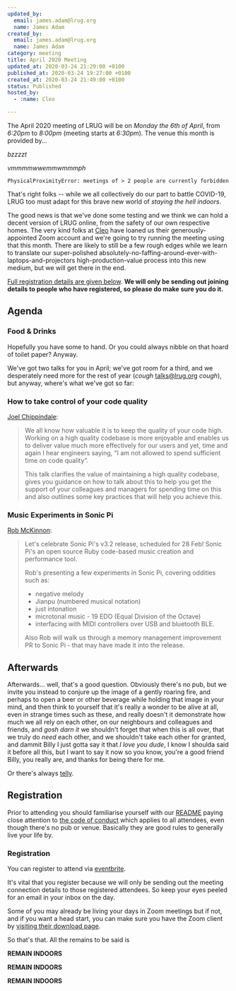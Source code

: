 ```yaml
---
updated_by:
  email: james.adam@lrug.org
  name: James Adam
created_by:
  email: james.adam@lrug.org
  name: James Adam
category: meeting
title: April 2020 Meeting
updated_at: 2020-03-24 21:29:00 +0100
published_at: 2020-03-24 19:27:00 +0100
created_at: 2020-03-24 21:49:00 +0100
status: Published
hosted_by:
  - :name: Cleo

---
```


The April 2020 meeting of LRUG will be on *Monday the 6th of April*,
from _6:20pm_ to _8:00pm_ (meeting starts at _6:30pm_).  The venue this
month is provided by...

_bzzzzt_

_vmmmmwwemmwmmmph_

```
PhysicalProximityError: meetings of > 2 people are currently forbidden
```

That's right folks -- while we all collectively do our part to battle COVID-19, LRUG too must adapt for this brave new world of _staying the hell indoors_.

The good news is that we've done some testing and we think we can hold a decent version of LRUG online, from the safety of our own respective homes. The very kind folks at [Cleo](https://meetcleo.com) have loaned us their generously-appointed Zoom account and we're going to try running the meeting using that this month. There are likely to still be a few rough edges while we learn to translate our super-polished absolutely-no-faffing-around-ever-with-laptops-and-projectors high-production-value process into this new medium, but we will get there in the end.

[Full registration details are given below](#apr20registration). **We will only be sending out joining details to people who have registered, so please do make sure you do it.**

Agenda
------

### Food & Drinks

Hopefully you have some to hand. Or you could always nibble on that hoard of toilet paper? Anyway.

We've got two talks for you in April; we've got room for a third, and we desperately need more for the rest of year (_cough_ [talks@lrug.org](mailto:talks@lrug.org) _cough_), but anyway, where's what we've got so far:

### How to take control of your code quality

[Joel Chippindale](https://twitter.com/joelchippindale):

> We all know how valuable it is to keep the quality of your code high. Working on a high quality codebase is more enjoyable and enables us to deliver value much more effectively for our users and yet, time and again I hear engineers saying, “I am not allowed to spend sufficient time on code quality”.
>
> This talk clarifies the value of maintaining a high quality codebase, gives you guidance on how to talk about this to help you get the support of your colleagues and managers for spending time on this and also outlines some key practices that will help you achieve this.

### Music Experiments in Sonic Pi

[Rob McKinnon](https://github.com/robmckinnon):

> Let's celebrate Sonic Pi's v3.2 release, scheduled for 28 Feb!
> Sonic Pi's an open source Ruby code-based music creation and performance tool.
> 
> Rob's presenting a few experiments in Sonic Pi, covering oddities such as:
>
> * negative melody
> * Jianpu (numbered musical notation)
> * just intonation
> * microtonal music - 19 EDO (Equal Division of the Octave)
> * interfacing with MIDI controllers over USB and bluetooth BLE.
> 
> Also Rob will walk us through a memory management improvement PR to Sonic Pi - that may have made it into the release.

Afterwards
----------

Afterwards... well, that's a good question. Obviously there's no pub, but we invite you instead to conjure up the image of a gently roaring fire, and perhaps to open a beer or other beverage while holding that image in your mind, and then think to yourself that it's really a wonder to be alive at all, even in strange times such as these, and really doesn't it demonstrate how much we all rely on each other, on our neighbours and colleagues and friends, and _gosh darn it_ we shouldn't forget that when this is all over, that we truly do _need_ each other, and we shouldn't take each other for granted, and dammit Billy I just gotta say it that _I love you dude_, I know I shoulda said it before all this, but I want to say it now so you know, you're a good friend Billy, you really are, and thanks for being there for me.

Or there's always [telly](https://www.youtube.com/watch?v=wnd1jKcfBRE).


Registration <a name="apr20registration">&nbsp;</a>
-----------------------------------------------------------

Prior to attending you should familiarise yourself with our [README](http://readme.lrug.org/) paying close attention to [the code of conduct](http://readme.lrug.org/#code-of-conduct) which applies to all attendees, even though there's no pub or venue. Basically they are good rules to generally live your life by.


### Registration

You can register to attend via [eventbrite][apr2020-eventbrite].

It's vital that you register because we will only be sending out the meeting connection details to those registered attendees. So keep your eyes peeled for an email in your inbox on the day.

Some of you may already be living your days in Zoom meetings but if not, and if you want a head start, you can make sure you have the Zoom client by [visiting their download page](https://zoom.us/support/download).


So that's that. All the remains to be said is

**REMAIN INDOORS**

**REMAIN INDOORS**

**REMAIN INDOORS**


[apr2020-eventbrite]: https://www.eventbrite.com/manage/events/100994264564/details
